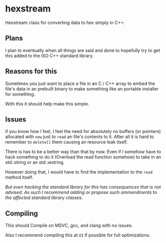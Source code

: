 # hexstream
Hexstream class for converting data to hex simply in C++.

## Plans

I plan to eventually when all things are said and done to hopefully try to get this added to the ISO C++ standard library.

## Reasons for this

Sometimes you just want to place a file in an C / C++ array to embed the file's data in an prebuilt binary to make something like an portable installer for something.

With this it should help make this simple. 

## Issues

if you know how I feel, I feel the need for absolutely no buffers (or pointers) allocated with ``new`` just to ``read`` an file's contents to it. After all it is hard to remember to ``delete[]`` them causing an resource leak itself.

There is has to be a better way than that by now. Even if I somehow have to hack something to do it (Overload the read function somehow) to take in an std::string or an std::wstring.

However doing that, I would have to find the implementation to the ``read`` method itself.

*But even hacking the standard library for this has consequences that is not advised. As such I recommend adding or propose such ammendments to the affected standard library classes.*

## Compiling

This should Compile on MSVC, gcc, and clang with no issues.

Also I recommend compiling this at ``O3`` if possible for full optimizations.
